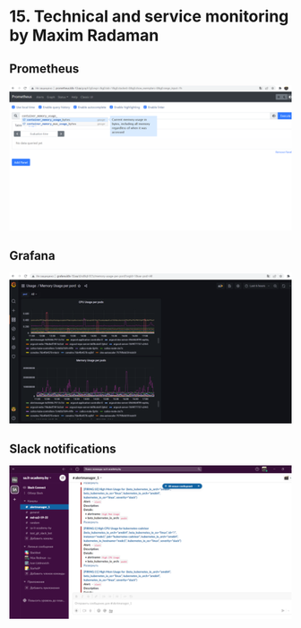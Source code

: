 # 15. Technical and service monitoring by Maxim Radaman
## Prometheus
![image1](prometheus.png)
## Grafana
![image2](usage.png)
## Slack notifications
![image3](slack_alert.png)
